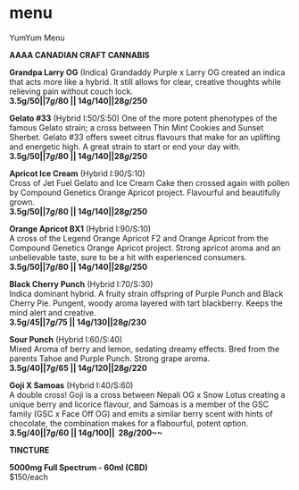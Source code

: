 # menu
YumYum Menu

__AAAA CANADIAN CRAFT CANNABIS__

__Grandpa Larry OG__ (Indica)
Grandaddy Purple x Larry OG created an indica that acts more like a hybrid.  It still allows for clear, creative thoughts while relieving pain without couch lock.                                                                                                    
__3.5g/$50 || 7g/$80 || 14g/$140 || 28g/$250__ 

__Gelato #33__ (Hybrid I:50/S:50)
One of the more potent phenotypes of the famous Gelato strain; a cross between Thin Mint Cookies and Sunset Sherbet.  Gelato #33 offers sweet citrus flavours that make for an uplifting and energetic high.  A great strain to start or end your day with.                     
__3.5g/$50 || 7g/$80 || 14g/$140 || 28g/$250__ 

__Apricot Ice Cream__ (Hybrid I:90/S:10)                                                                                                  
Cross of Jet Fuel Gelato and Ice Cream Cake then crossed again with pollen by Compound Genetics Orange Apricot project.  Flavourful and beautifully grown.                                                                     
__3.5g/$50 || 7g/$80 || 14g/$140 || 28g/$250__

__Orange Apricot BX1__ (Hybrid I:90/S:10)                                                                                                 
A cross of the Legend Orange Apricot F2 and Orange Apricot from the Compound Genetics Orange Apricot project. Strong apricot aroma and an unbelievable taste, sure to be a hit with experienced consumers.    
__3.5g/$50 || 7g/$80 || 14g/$140 || 28g/$250__

__Black Cherry Punch__ (Hybrid I:70/S:30)                                                                                               
Indica dominant hybrid. A fruity strain offspring of Purple Punch and Black Cherry Pie. Pungent, woody aroma layered with tart blackberry. Keeps the mind alert and creative.                                                       
__3.5g/$45 || 7g/$75 || 14g/$130 || 28g/$230__

__Sour Punch__ (Hybrid I:60/S:40)                                                                                                       
Mixed Aroma of berry and lemon, sedating dreamy effects. Bred from the parents Tahoe and Purple Punch. Strong grape aroma.               
__3.5g/$40 || 7g/$65 || 14g/$120 || 28g/$220__

__Goji X Samoas__ (Hybrid I:40/S:60)                                                                                                      
A double cross! Goji is a cross between Nepali OG x Snow Lotus creating a unique berry and licorice flavour, and Samoas is a member of the GSC family (GSC x Face Off OG) and emits a similar berry scent with hints of chocolate, the combination makes for a flabourful, potent option.                                                                                                                                   
__3.5g/$40 || 7g/$60 || 14g/$100 || ~~28g/$200~~__
                                              
__TINCTURE__

__5000mg Full Spectrum - 60ml (CBD)__                   
$150/each
